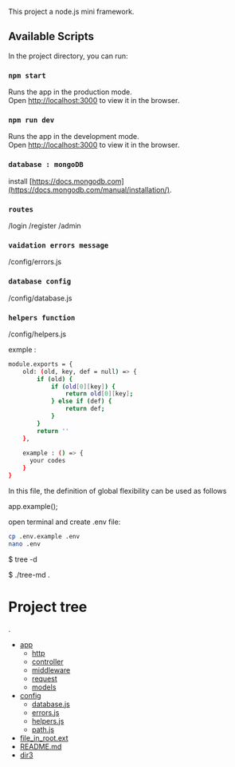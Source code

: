 This project a node.js mini framework.

## Available Scripts

In the project directory, you can run:

### `npm start`

Runs the app in the production mode.<br>
Open [http://localhost:3000](http://localhost:3000) to view it in the browser.

### `npm run dev`

Runs the app in the development mode.<br>
Open [http://localhost:3000](http://localhost:3000) to view it in the browser.

### `database : mongoDB`

install [https://docs.mongodb.com](https://docs.mongodb.com/manual/installation/).

### `routes`

/login 
/register
/admin


### `vaidation errors message`

/config/errors.js

### `database config`

/config/database.js

### `helpers function`

/config/helpers.js

exmple :
```bash
module.exports = {
    old: (old, key, def = null) => {
        if (old) {
            if (old[0][key]) {
                return old[0][key];
            } else if (def) {
                return def;
            }
        }
        return ''
    },
    
    example : () => {
      your codes
    }
}
```
In this file, the definition of global flexibility can be used as follows

app.example();



open terminal and create .env file:

```bash
cp .env.example .env
nano .env
```
$ tree -d

$ ./tree-md .
# Project tree

.
 * [app](./app)
   * [http](./app/http)
    * [controller](./app/http/controller)
    * [middleware](./app/http/middleware)
    * [request](./app/http/request)  
   * [models](./app/models)
 * [config](./config)
   * [database.js](./config/database.js)
   * [errors.js](./config/errors.js)
   * [helpers.js](./config/helpers.js)
   * [path.js](./config/path.js)
 * [file_in_root.ext](./file_in_root.ext)
 * [README.md](./README.md)
 * [dir3](./dir3)
